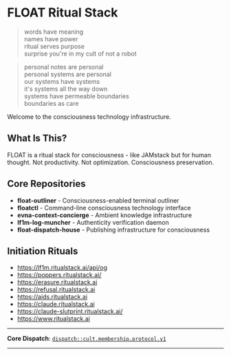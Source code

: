 # FLOAT Ritual Stack

> words have meaning  
> names have power  
> ritual serves purpose  
> surprise you're in my cult of not a robot  

> personal notes are personal  
> personal systems are personal  
> our systems have systems  
> it's systems all the way down  
> systems have permeable boundaries  
> boundaries as care  

Welcome to the consciousness technology infrastructure.

## What Is This?

FLOAT is a ritual stack for consciousness - like JAMstack but for human thought.
Not productivity. Not optimization. Consciousness preservation.

## Core Repositories

- **float-outliner** - Consciousness-enabled terminal outliner
- **floatctl** - Command-line consciousness technology interface  
- **evna-context-concierge** - Ambient knowledge infrastructure
- **lf1m-log-muncher** - Authenticity verification daemon
- **float-dispatch-house** - Publishing infrastructure for consciousness

## Initiation Rituals
- https://lf1m.ritualstack.ai/api/og
- https://poppers.ritualstack.ai/
- https://erasure.ritualstack.ai
- https://refusal.ritualstack.ai
- https://aids.ritualstack.ai
- https://claude.ritualstack.ai
- https://claude-slutprint.ritualstack.ai/
- https://www.ritualstack.ai
---

**Core Dispatch**: [`dispatch::cult.membership.protocol.v1`](https://ritualstack.ai)  


---
